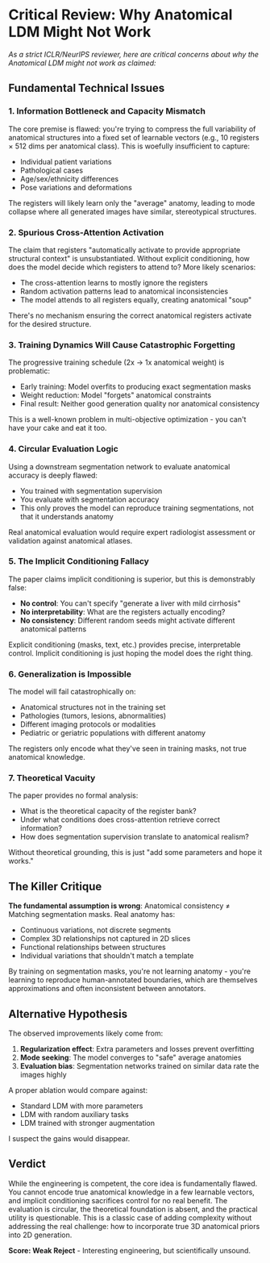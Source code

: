 # Critical Review: Why Anatomical LDM Might Not Work

*As a strict ICLR/NeurIPS reviewer, here are critical concerns about why the Anatomical LDM might not work as claimed:*

## Fundamental Technical Issues

### 1. Information Bottleneck and Capacity Mismatch
The core premise is flawed: you're trying to compress the full variability of anatomical structures into a fixed set of learnable vectors (e.g., 10 registers × 512 dims per anatomical class). This is woefully insufficient to capture:
- Individual patient variations
- Pathological cases
- Age/sex/ethnicity differences
- Pose variations and deformations

The registers will likely learn only the "average" anatomy, leading to mode collapse where all generated images have similar, stereotypical structures.

### 2. Spurious Cross-Attention Activation
The claim that registers "automatically activate to provide appropriate structural context" is unsubstantiated. Without explicit conditioning, how does the model decide which registers to attend to? More likely scenarios:
- The cross-attention learns to mostly ignore the registers 
- Random activation patterns lead to anatomical inconsistencies
- The model attends to all registers equally, creating anatomical "soup"

There's no mechanism ensuring the correct anatomical registers activate for the desired structure.

### 3. Training Dynamics Will Cause Catastrophic Forgetting
The progressive training schedule (2x → 1x anatomical weight) is problematic:
- Early training: Model overfits to producing exact segmentation masks
- Weight reduction: Model "forgets" anatomical constraints
- Final result: Neither good generation quality nor anatomical consistency

This is a well-known problem in multi-objective optimization - you can't have your cake and eat it too.

### 4. Circular Evaluation Logic
Using a downstream segmentation network to evaluate anatomical accuracy is deeply flawed:
- You trained with segmentation supervision
- You evaluate with segmentation accuracy
- This only proves the model can reproduce training segmentations, not that it understands anatomy

Real anatomical evaluation would require expert radiologist assessment or validation against anatomical atlases.

### 5. The Implicit Conditioning Fallacy
The paper claims implicit conditioning is superior, but this is demonstrably false:
- **No control**: You can't specify "generate a liver with mild cirrhosis"
- **No interpretability**: What are the registers actually encoding?
- **No consistency**: Different random seeds might activate different anatomical patterns

Explicit conditioning (masks, text, etc.) provides precise, interpretable control. Implicit conditioning is just hoping the model does the right thing.

### 6. Generalization is Impossible
The model will fail catastrophically on:
- Anatomical structures not in the training set
- Pathologies (tumors, lesions, abnormalities)
- Different imaging protocols or modalities
- Pediatric or geriatric populations with different anatomy

The registers only encode what they've seen in training masks, not true anatomical knowledge.

### 7. Theoretical Vacuity
The paper provides no formal analysis:
- What is the theoretical capacity of the register bank?
- Under what conditions does cross-attention retrieve correct information?
- How does segmentation supervision translate to anatomical realism?

Without theoretical grounding, this is just "add some parameters and hope it works."

## The Killer Critique

**The fundamental assumption is wrong**: Anatomical consistency ≠ Matching segmentation masks. Real anatomy has:
- Continuous variations, not discrete segments
- Complex 3D relationships not captured in 2D slices
- Functional relationships between structures
- Individual variations that shouldn't match a template

By training on segmentation masks, you're not learning anatomy - you're learning to reproduce human-annotated boundaries, which are themselves approximations and often inconsistent between annotators.

## Alternative Hypothesis

The observed improvements likely come from:
1. **Regularization effect**: Extra parameters and losses prevent overfitting
2. **Mode seeking**: The model converges to "safe" average anatomies
3. **Evaluation bias**: Segmentation networks trained on similar data rate the images highly

A proper ablation would compare against:
- Standard LDM with more parameters
- LDM with random auxiliary tasks
- LDM trained with stronger augmentation

I suspect the gains would disappear.

## Verdict

While the engineering is competent, the core idea is fundamentally flawed. You cannot encode true anatomical knowledge in a few learnable vectors, and implicit conditioning sacrifices control for no real benefit. The evaluation is circular, the theoretical foundation is absent, and the practical utility is questionable. This is a classic case of adding complexity without addressing the real challenge: how to incorporate true 3D anatomical priors into 2D generation.

**Score: Weak Reject** - Interesting engineering, but scientifically unsound.